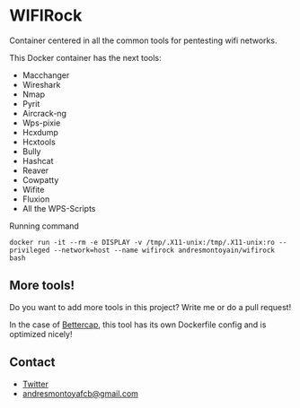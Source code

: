 # WIFIRock

Container centered in all the common tools for pentesting wifi networks.

This Docker container has the next tools:

- Macchanger
- Wireshark
- Nmap
- Pyrit
- Aircrack-ng
- Wps-pixie
- Hcxdump
- Hcxtools
- Bully
- Hashcat
- Reaver
- Cowpatty
- Wifite
- Fluxion
- All the WPS-Scripts

Running command

```
docker run -it --rm -e DISPLAY -v /tmp/.X11-unix:/tmp/.X11-unix:ro --privileged --network=host --name wifirock andresmontoyain/wifirock bash
```

## More tools!

Do you want to add more tools in this project? Write me or do a pull request!

In the case of [Bettercap](https://github.com/bettercap/bettercap), this tool has its own Dockerfile config and is optimized nicely!

## Contact

- [Twitter](https://twitter.com/@AndresMontoyaIN)
- andresmontoyafcb@gmail.com
